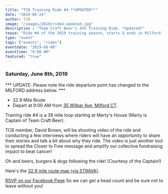 ```yaml
---
title: "TCB Training Ride #4 **UPDATED**"
date: "2019-05-24"
author: TCB
image: "/images/2019/ride4-updated.jpg"
description : "Team Craft Beer's 4th Training Ride. *Updated*"
tease: "Ride #4 of the 2019 training season, starts & ends in Milford. Beers, burgers & dogs available following the ride." 
type: "event"
tags: ["events", "rides"]
eventdate: "2019-06-08"
eventtime: "9:00 AM"
featured: "true"
---
```


### Saturday, June 8th, 2019 

*** UPDATE: Please note the ride departure point has changed to the MILFORD address below. *** 

- 32.9 Mile Route
- Depart at 9:00 AM from [35 Wilbar Ave, Milford CT][start].

Training ride #4 is a 36 mile loop starting at Marty's House (Marty is Captain of Team Craft Beer). 

TCB member, David Brown, will be shooting video of the ride and conducting a few interviews where riders will have an opportunity to share their stories and talk a bit about why they ride. The video is just another tool to spread the Closer to Free message and amplify our collective fundraising impact to beat cancer!

Oh and beers, burgers & dogs following the ride! (Courtesy of the Captain!)

Here's the [32.9 mile route map (via STRAVA)][strava]. 

[RSVP on our Facebook Page][rsvp] So we can get a head count and be sure not to leave without you!

[start]:    https://www.google.com/maps/place/35+Wilbar+Ave,+Milford,+CT+06460/
[strava]:   https://www.strava.com/routes/19022498?fbclid=IwAR2ospwpnzK0Hzf2Z-GxkJyBRePikFC_oOXgGFSSFbbruU70XxHSSUdJiWc
[rsvp]:     https://www.facebook.com/events/369447313678077/
